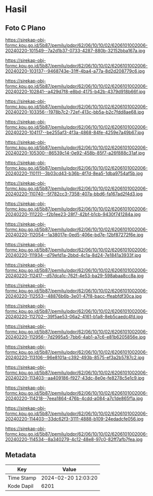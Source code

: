 # Hasil

## Foto C Plano

https://sirekap-obj-formc.kpu.go.id/5b87/pemilu/pdpr/62/06/10/10/02/6206101002006-20240220-101549--7a2d1b37-0733-4287-880b-32152bba167a.jpg

https://sirekap-obj-formc.kpu.go.id/5b87/pemilu/pdpr/62/06/10/10/02/6206101002006-20240220-103137--9468743e-31ff-4ba4-a77a-8d2d208779c6.jpg

https://sirekap-obj-formc.kpu.go.id/5b87/pemilu/pdpr/62/06/10/10/02/6206101002006-20240220-102841--a429d7f8-e8bd-4175-b42b-4379d918b66f.jpg

https://sirekap-obj-formc.kpu.go.id/5b87/pemilu/pdpr/62/06/10/10/02/6206101002006-20240220-103356--1978b7c2-72ef-413c-bb5a-b2c7fdd8ae68.jpg

https://sirekap-obj-formc.kpu.go.id/5b87/pemilu/pdpr/62/06/10/10/02/6206101002006-20240220-104117--be255af3-4f3a-4868-84fe-4259e7a49b67.jpg

https://sirekap-obj-formc.kpu.go.id/5b87/pemilu/pdpr/62/06/10/10/02/6206101002006-20240220-105300--86539c14-0e92-458b-85f7-a26f888c31af.jpg

https://sirekap-obj-formc.kpu.go.id/5b87/pemilu/pdpr/62/06/10/10/02/6206101002006-20240220-110111--3b03cd43-b36b-4f7d-8ea5-1dba9754af5b.jpg

https://sirekap-obj-formc.kpu.go.id/5b87/pemilu/pdpr/62/06/10/10/02/6206101002006-20240220-110740--5f782cc3-7358-407a-bbd6-fa167ad2f4d3.jpg

https://sirekap-obj-formc.kpu.go.id/5b87/pemilu/pdpr/62/06/10/10/02/6206101002006-20240220-111220--f2b1ee23-28f7-42bf-b1cb-9430f741284a.jpg

https://sirekap-obj-formc.kpu.go.id/5b87/pemilu/pdpr/62/06/10/10/02/6206101002006-20240220-112054--1a38017e-0ed5-406e-bd7e-12bf87272f6e.jpg

https://sirekap-obj-formc.kpu.go.id/5b87/pemilu/pdpr/62/06/10/10/02/6206101002006-20240220-111934--d79efd1a-2bbd-4c1a-8d24-7e1841a3933f.jpg

https://sirekap-obj-formc.kpu.go.id/5b87/pemilu/pdpr/62/06/10/10/02/6206101002006-20240220-112417--d57dca1c-762f-4e53-ba29-598abaa8cc8a.jpg

https://sirekap-obj-formc.kpu.go.id/5b87/pemilu/pdpr/62/06/10/10/02/6206101002006-20240220-112553--48876b6b-3e01-47f8-bacc-ffeabfdf30ca.jpg

https://sirekap-obj-formc.kpu.go.id/5b87/pemilu/pdpr/62/06/10/10/02/6206101002006-20240220-112702--39f5ae53-06a2-4161-b1a8-8eb5caedc4fd.jpg

https://sirekap-obj-formc.kpu.go.id/5b87/pemilu/pdpr/62/06/10/10/02/6206101002006-20240220-112956--7d2995a5-7bb6-4ab1-a7c6-e81b6205856e.jpg

https://sirekap-obj-formc.kpu.go.id/5b87/pemilu/pdpr/62/06/10/10/02/6206101002006-20240220-113106--96e8101a-c392-493b-8575-ef3a2b5787c2.jpg

https://sirekap-obj-formc.kpu.go.id/5b87/pemilu/pdpr/62/06/10/10/02/6206101002006-20240220-113403--aa409186-f927-43dc-8e0e-fe8278c5e1c9.jpg

https://sirekap-obj-formc.kpu.go.id/5b87/pemilu/pdpr/62/06/10/10/02/6206101002006-20240220-114218--7eea1864-476b-4cdd-a084-a7c1de865f1a.jpg

https://sirekap-obj-formc.kpu.go.id/5b87/pemilu/pdpr/62/06/10/10/02/6206101002006-20240220-114403--33dc62f3-3111-4888-b109-24edadcfe056.jpg

https://sirekap-obj-formc.kpu.go.id/5b87/pemilu/pdpr/62/06/10/10/02/6206101002006-20240220-114534--8a340279-4c12-48e8-97c0-82ff7afb7fea.jpg


## Metadata

| Key        | Value               |
| ---------- | ------------------- |
| Time Stamp | 2024-02-20 12:03:20 |
| Kode Dapil | 6201                |



